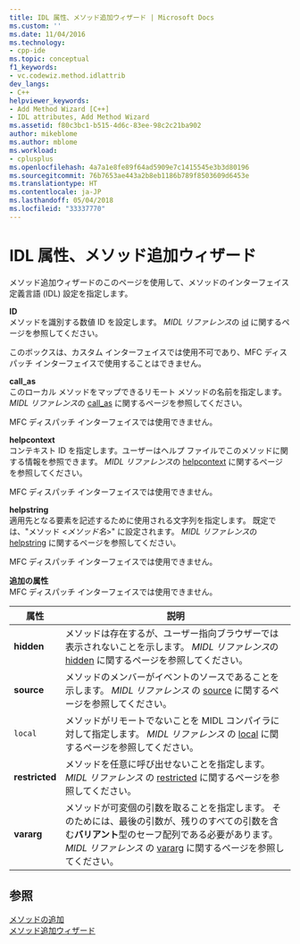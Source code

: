 ```yaml
---
title: IDL 属性、メソッド追加ウィザード | Microsoft Docs
ms.custom: ''
ms.date: 11/04/2016
ms.technology:
- cpp-ide
ms.topic: conceptual
f1_keywords:
- vc.codewiz.method.idlattrib
dev_langs:
- C++
helpviewer_keywords:
- Add Method Wizard [C++]
- IDL attributes, Add Method Wizard
ms.assetid: f80c3bc1-b515-4d6c-83ee-98c2c21ba902
author: mikeblome
ms.author: mblome
ms.workload:
- cplusplus
ms.openlocfilehash: 4a7a1e8fe89f64ad5909e7c1415545e3b3d80196
ms.sourcegitcommit: 76b7653ae443a2b8eb1186b789f8503609d6453e
ms.translationtype: HT
ms.contentlocale: ja-JP
ms.lasthandoff: 05/04/2018
ms.locfileid: "33337770"
---
```

# <a name="idl-attributes-add-method-wizard"></a>IDL 属性、メソッド追加ウィザード
メソッド追加ウィザードのこのページを使用して、メソッドのインターフェイス定義言語 (IDL) 設定を指定します。  
  
 **ID**  
 メソッドを識別する数値 ID を設定します。 *MIDL リファレンス*の [id](http://msdn.microsoft.com/library/windows/desktop/aa367040) に関するページを参照してください。  
  
 このボックスは、カスタム インターフェイスでは使用不可であり、MFC ディスパッチ インターフェイスで使用することはできません。  
  
 **call_as**  
 このローカル メソッドをマップできるリモート メソッドの名前を指定します。 *MIDL リファレンス*の [call_as](http://msdn.microsoft.com/library/windows/desktop/aa366748) に関するページを参照してください。  
  
 MFC ディスパッチ インターフェイスでは使用できません。  
  
 **helpcontext**  
 コンテキスト ID を指定します。ユーザーはヘルプ ファイルでこのメソッドに関する情報を参照できます。 *MIDL リファレンス*の [helpcontext](http://msdn.microsoft.com/library/windows/desktop/aa366851) に関するページを参照してください。  
  
 MFC ディスパッチ インターフェイスでは使用できません。  
  
 **helpstring**  
 適用先となる要素を記述するために使用される文字列を指定します。 既定では、"メソッド <*メソッド名*>" に設定されます。 *MIDL リファレンス*の [helpstring](http://msdn.microsoft.com/library/windows/desktop/aa366856) に関するページを参照してください。  
  
 MFC ディスパッチ インターフェイスでは使用できません。  
  
 **追加の属性**  
 MFC ディスパッチ インターフェイスでは使用できません。  
  
|属性|説明|  
|---------------|-----------------|  
|**hidden**|メソッドは存在するが、ユーザー指向ブラウザーでは表示されないことを示します。 *MIDL リファレンス*の [hidden](http://msdn.microsoft.com/library/windows/desktop/aa366861) に関するページを参照してください。|  
|**source**|メソッドのメンバーがイベントのソースであることを示します。 *MIDL リファレンス* の [source](http://msdn.microsoft.com/library/windows/desktop/aa367166) に関するページを参照してください。|  
|`local`|メソッドがリモートでないことを MIDL コンパイラに対して指定します。 *MIDL リファレンス* の [local](http://msdn.microsoft.com/library/windows/desktop/aa367071) に関するページを参照してください。|  
|**restricted**|メソッドを任意に呼び出せないことを指定します。 *MIDL リファレンス* の [restricted](http://msdn.microsoft.com/library/windows/desktop/aa367157) に関するページを参照してください。|  
|**vararg**|メソッドが可変個の引数を取ることを指定します。 そのためには、最後の引数が、残りのすべての引数を含む**バリアント**型のセーフ配列である必要があります。 *MIDL リファレンス* の [vararg](http://msdn.microsoft.com/library/windows/desktop/aa367304) に関するページを参照してください。|  
  
## <a name="see-also"></a>参照  
 [メソッドの追加](../ide/adding-a-method-visual-cpp.md)   
 [メソッド追加ウィザード](../ide/add-method-wizard.md)